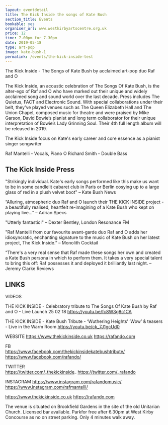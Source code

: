 ```yaml
---
layout: eventdetail
title: The Kick Inside the songs of Kate Bush
section_title: Events
bookable: yes
organiser_url: www.westkirbyartscentre.org.uk
price: 12
time: 7.00pm for 7.30pm
date: 2019-05-18
type: art-pop
image: kate-bush-1
permalink: /events/the-kick-inside-test
---
```


The Kick Inside - The Songs of Kate Bush by acclaimed art-pop duo Raf and O

The Kick Inside, an acoustic celebration of The Songs Of Kate Bush, is the alter-ego of Raf and O who have marked out their unique and widely acclaimed song and sound world over the last decade. Press includes The Quietus, FACT and Electronic Sound. With special collaborations under their belt, they've played venues such as The Queen Elizabeth Hall and The Union Chapel, composed music for theatre and were praised by Mike Garson, David Bowie’s pianist and long term collaborator for their unique interpretation of Bowie’s Lady Grinning Soul. Their 4th full length album will be released in 2019.

The Kick Inside focus on Kate's early career and core essence as a pianist singer songwriter

Raf Mantelli - Vocals, Piano
O Richard Smith - Double Bass

## The Kick Inside Press

"Strikingly individual. Kate's early songs performed like this make us want to be in some candlelit cabaret club in Paris or Berlin cosying up to a large glass of red in a plush velvet boot" – Kate Bush News

“Alluring, atmospheric duo Raf and O launch their THE KICK INSIDE project - a beautifully realised, heartfelt re-imagining of a Kate Bush who kept on playing live…” – Adrian Specs

"Utterly fantastic!" – Dexter Bentley, London Resonance FM

"Raf Mantelli from our favourite avant-garde duo Raf and O adds her idiosyncratic, enchanting signature to the music of Kate Bush on her latest project, The Kick Inside.” – Monolith Cocktail

“There's a very real sense that Raf made these songs her own and created a Kate Bush persona in which to perform them. It takes a very special talent to bring this off: Raf possesses it and deployed it brilliantly last night. – Jeremy Clarke Reviews


## LINKS

VIDEOS

THE KICK INSIDE - Celebratory tribute to The Songs Of Kate Bush by Raf and O - Live Launch 25 02 18
https://youtu.be/fc8W3g8c1CA

THE KICK INSIDE  - Kate Bush Tribute - ‘Wuthering Heights’ ‘Wow’ & teasers - Live in the Warm Room
https://youtu.be/ck_7J1gcUd0

WEBSITE
https://www.thekickinside.co.uk
https://rafando.com

FB  		  
https://www.facebook.com/thekickinsidekatebushtribute/
https://www.facebook.com/rafando/

TWITTER  
https://twitter.com/_thekickinside_
https://twitter.com/_rafando

INSTAGRAM
https://www.instagram.com/rafandomusic/
https://www.instagram.com/rafmantelli/

https://www.thekickinside.co.uk
https://rafando.com

The venue is situated on Brookfield Gardens in the site of the old Unitarian Church. Licensed bar available. Parkfor free after 6.30pm at West Kirby Concourse as no on street parking. Only 4 minutes walk away.
